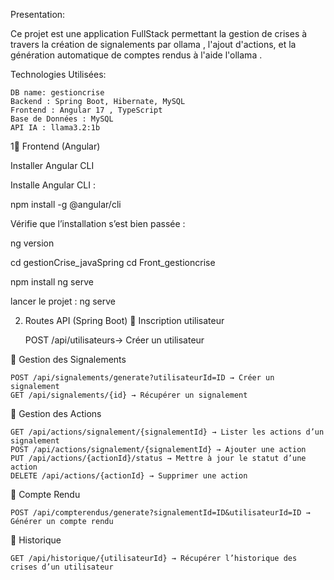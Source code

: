 Presentation:

Ce projet est une application FullStack permettant la gestion de crises à travers la création de signalements par ollama , l'ajout d'actions, et la génération automatique de comptes rendus à l'aide l'ollama .

Technologies Utilisées:

    DB name: gestioncrise
    Backend : Spring Boot, Hibernate, MySQL
    Frontend : Angular 17 , TypeScript
    Base de Données : MySQL 
    API IA : llama3.2:1b

1🔹 Frontend (Angular)

Installer Angular CLI

Installe Angular CLI :

npm install -g @angular/cli

Vérifie que l’installation s’est bien passée :

ng version

cd gestionCrise_javaSpring
cd Front_gestioncrise

npm install
ng serve

lancer le projet : ng serve

2. Routes API (Spring Boot)
🔹 Inscription utilisateur

    POST /api/utilisateurs→ Créer un utilisateur
   
🔹 Gestion des Signalements

    POST /api/signalements/generate?utilisateurId=ID → Créer un signalement
    GET /api/signalements/{id} → Récupérer un signalement

🔹 Gestion des Actions

    GET /api/actions/signalement/{signalementId} → Lister les actions d’un signalement
    POST /api/actions/signalement/{signalementId} → Ajouter une action
    PUT /api/actions/{actionId}/status → Mettre à jour le statut d’une action
    DELETE /api/actions/{actionId} → Supprimer une action

🔹 Compte Rendu

    POST /api/compterendus/generate?signalementId=ID&utilisateurId=ID → Générer un compte rendu

🔹 Historique

    GET /api/historique/{utilisateurId} → Récupérer l’historique des crises d’un utilisateur



